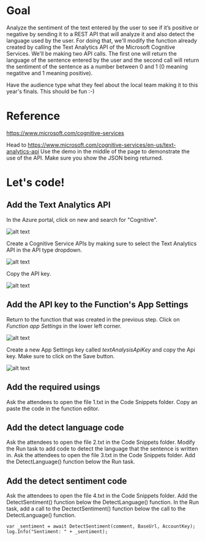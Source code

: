 # Goal
Analyze the sentiment of the text entered by the user to see if it’s positive or negative by sending it to a REST API that will analyze it and also detect the language used by the user.  For doing that, we'll modify the function already created by calling the Text Analytics API of the Microsoft Cognitive Services.
We'll be making two API calls.  The first one will return the language of the sentence entered by the user and the second call will return the sentiment of the sentence as a number between 0 and 1 (0 meaning negatitve and 1 meaning positive).

Have the audience type what they feel about the local team making it to this year's finals.  This should be fun  :-)

# Reference
https://www.microsoft.com/cognitive-services

Head to https://www.microsoft.com/cognitive-services/en-us/text-analytics-api
Use the demo in the middle of the page to demonstrate the use of the API.  Make sure you show the JSON being returned.

# Let's code!
## Add the Text Analytics API
In the Azure portal, click on new and search for "Cognitive". 

![alt text][img1]

Create a Cognitive Service APIs by making sure to select the Text Analytics API in the API type dropdown.

![alt text][img2]

Copy the API key.

![alt text][img5]

## Add the API key to the Function's App Settings
Return to the function that was created in the previous step.  Click on *Function app Settings* in the lower left corner.

![alt text][img3]

Create a new App Settings key called *textAnalysisApiKey* and copy the Api key.  Make sure to click on the Save button.

![alt text][img4]

## Add the required usings
Ask the attendees to open the file 1.txt in the Code Snippets folder.  Copy an paste the code in the function editor.

## Add the detect language code
Ask the attendees to open the file 2.txt in the Code Snippets folder.  Modify the Run task to add code to detect the language that the sentence is written in.
Ask the attendees to open the file 3.txt in the Code Snippets folder.  Add the DetectLanguage() function below the Run task.

## Add the detect sentiment code
Ask the attendees to open the file 4.txt in the Code Snippets folder.  Add the DetectSentiment() function below the DetectLanguage() function.
In the Run task, add a call to the DectectSentiment() function below the call to the DetectLanguage() function.
```
var _sentiment = await DetectSentiment(comment, BaseUrl, AccountKey);
log.Info("Sentiment: " + _sentiment);
```

[img1]: https://raw.githubusercontent.com/alainvezina/GlobalAzureBootcamp/master/2017/Step%204%20-%20Using%20the%20Cognitive%20Services%20APIs/Media/2017-04-07%2013_33_47-New%20-%20Microsoft%20Azure.png "Search for Cognitive"
[img2]: https://github.com/alainvezina/GlobalAzureBootcamp/blob/master/2017/Step%204%20-%20Using%20the%20Cognitive%20Services%20APIs/Media/2017-04-07%2013_35_29-Create%20-%20Microsoft%20Azure.png?raw=true "Specify Text Analytics"
[img3]: https://github.com/alainvezina/GlobalAzureBootcamp/blob/master/2017/Step%204%20-%20Using%20the%20Cognitive%20Services%20APIs/Media/2017-04-07%2013_38_33-testCognitiveApi%20-%20Microsoft%20Azure.png?raw=true "Click on Function app Settings"
[img4]: https://github.com/alainvezina/GlobalAzureBootcamp/blob/master/2017/Step%204%20-%20Using%20the%20Cognitive%20Services%20APIs/Media/2017-04-07%2013_42_53-Application%20settings%20-%20Microsoft%20Azure.png?raw=true "New App Settings key"
[img5]: https://github.com/alainvezina/GlobalAzureBootcamp/blob/master/2017/Step%204%20-%20Using%20the%20Cognitive%20Services%20APIs/Media/2017-04-07%2014_19_11-Manage%20keys%20-%20Microsoft%20Azure.png?raw=true "API key"
